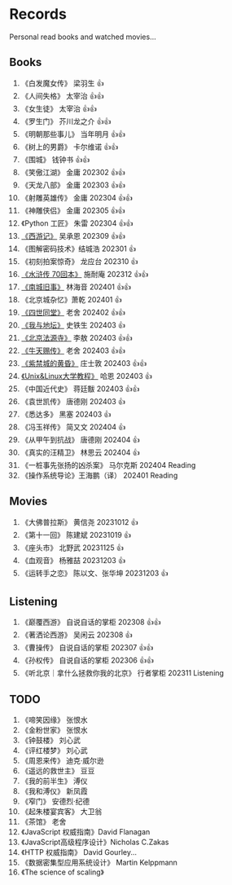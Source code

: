 # Records

Personal read books and watched movies...

## Books

1. 《白发魔女传》 梁羽生 :+1:
1. 《人间失格》 太宰治 :+1::+1:
1. 《女生徒》 太宰治 :+1::+1:
1. 《罗生门》 芥川龙之介 :+1::+1:
1. 《明朝那些事儿》 当年明月 :+1::+1:
1. 《树上的男爵》 卡尔维诺 :+1::+1:
1. 《围城》 钱钟书 :+1::+1:
1. 《笑傲江湖》 金庸 202302 :+1::+1:
1. 《天龙八部》 金庸 202303 :+1::+1:
1. 《射雕英雄传》 金庸 202304 :+1::+1:
1. 《神雕侠侣》 金庸 202305 :+1::+1:
1. 《Python 工匠》 朱雷 202304 :+1::+1:
1. [《西游记》](./books/西游记.md) 吴承恩 202309 :+1::+1:
1. 《图解密码技术》结城浩 202301 :+1:
1. 《初刻拍案惊奇》 龙应台 202310 :+1:
1. [《水浒传 70回本》](./books/水浒传70回本.md) 施耐庵 202312 :+1::+1:
1. [《南城旧事》](./books/城南旧事.md) 林海音 202401 :+1::+1:
1. 《北京城杂忆》萧乾 202401 :+1:
1. [《四世同堂》](./books/四世同堂.md) 老舍 202402 :+1::+1:
1. [《我与地坛》](./books/我与地坛.md) 史铁生 202403 :+1:
1. [《北京法源寺》](./books/北京法源寺.md) 李敖 202403 :+1::+1:
1. [《牛天赐传》](./books/牛天赐传.md) 老舍 202403 :+1::+1:
1. [《紫禁城的黄昏》](./books/紫禁城的黄昏.md) 庄士敦 202403 :+1::+1:
1. [《Unix&Linux大学教程》](./books/Unix-Linux大学教程.md) 哈恩 202403 :+1:
1. 《中国近代史》 蒋廷黻 202403 :+1::+1:
1. 《袁世凯传》 唐德刚 202403 :+1:
1. 《悉达多》 黑塞 202403 :+1:
1. 《冯玉祥传》 简又文 202404 :+1:
1. 《从甲午到抗战》 唐德刚 202404 :+1:
1. 《真实的汪精卫》 林思云 202404 :+1:
1. 《一桩事先张扬的凶杀案》 马尔克斯 202404 Reading
1. 《操作系统导论》王海鹏（译） 202401 Reading

## Movies

1. 《大佛普拉斯》 黄信尧 20231012 :+1:
1. 《第十一回》 陈建斌 20231019 :+1:
1. 《座头市》 北野武 20231125 :+1:
1. 《血观音》 杨雅喆 20231203 :+1:
1. 《运转手之恋》 陈以文、张华坤 20231203 :+1:

## Listening

1. 《巅覆西游》 自说自话的掌柜 202308 :+1::+1:
1. 《著洒论西游》 吴闲云 202308 :+1:
1. 《曹操传》 自说自话的掌柜 202307 :+1::+1:
1. 《孙权传》 自说自话的掌柜 202306 :+1::+1:
1. 《听北京｜拿什么拯救你我的北京》 行者掌柜 202311 Listening

## TODO

1. 《啼笑因缘》 张恨水
1. 《金粉世家》 张恨水
1. 《钟鼓楼》 刘心武
1. 《评红楼梦》 刘心武
1. 《周恩来传》 迪克·威尔逊
1. 《遥远的救世主》 豆豆
1. 《我的前半生》 溥仪
1. 《我和溥仪》 新凤霞
1. 《窄门》 安德烈·纪德
1. 《起朱楼宴宾客》 大卫翁
1. 《茶馆》 老舍
1. 《JavaScript 权威指南》David Flanagan
1. 《JavaScript高级程序设计》Nicholas C.Zakas
1. 《HTTP 权威指南》 David Gourley...
1. 《数据密集型应用系统设计》 Martin Kelppmann
1. 《The science of scaling》
